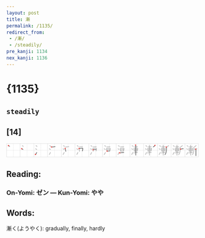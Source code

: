 ```yaml
---
layout: post
title: 漸
permalink: /1135/
redirect_from:
 - /漸/
 - /steadily/
pre_kanji: 1134
nex_kanji: 1136
---
```


# {1135}

## `steadily`

## [14]

<div class="stroke"><img src="../images/E6BCB8.png" /></div>

## Reading:

### On-Yomi: ゼン &mdash; Kun-Yomi: やや

## Words:

漸く(ようやく): gradually, finally, hardly
